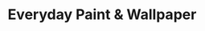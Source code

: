---
title: "Everyday Paint & Wallpaper"
url: /indianapolis/everyday-paint-und-wallpaper/
shop: Farben
---